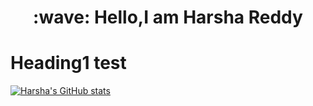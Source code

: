 <h1 style="text-align: center;">:wave: Hello,I am Harsha Reddy</h1>


# Heading1 test

[![Harsha's GitHub stats](https://github-readme-stats.vercel.app/api?username=harshavardhanm03)](https://github.com/anuraghazra/github-readme-stats)

